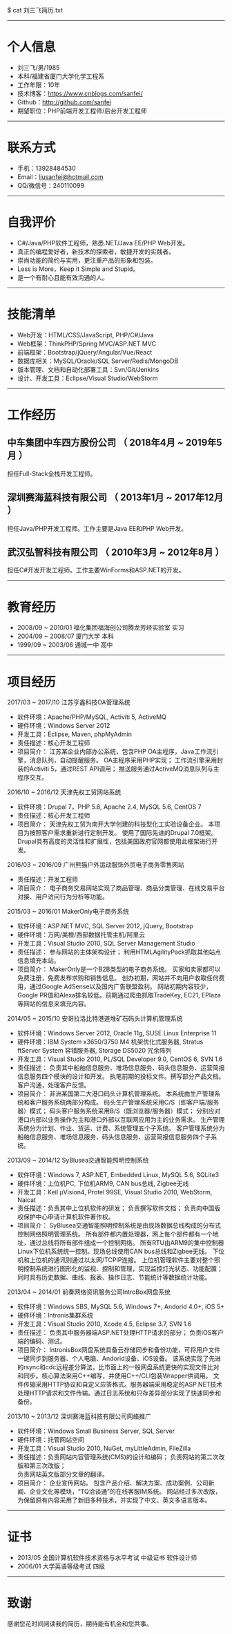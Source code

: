 $ cat 刘三飞简历.txt

---

# 个人信息

- 刘三飞/男/1985 
- 本科/福建省厦门大学化学工程系 
- 工作年限：10年
- 技术博客：https://www.cnblogs.com/sanfei/
- Github：http://github.com/sanfei 
- 期望职位：PHP前端开发工程师/后台开发工程师
 
---

# 联系方式

- 手机：13928484530 
- Email：liusanfei@hotmail.com
- QQ/微信号：240110099

---

# 自我评价

- C#/Java/PHP软件工程师，熟悉.NET/Java EE/PHP Web开发。
- 真正的编程爱好者，新技术的探索者，敏捷开发的实践者。
- 崇尚功能的简约与实用，更注重产品的形象和包装。
- Less is More，Keep it Simple and Stupid。
- 是一个有耐心且能有效沟通的人。

---

# 技能清单

- Web开发：HTML/CSS/JavaScript, PHP/C#/Java
- Web框架：ThinkPHP/Spring MVC/ASP.NET MVC
- 前端框架：Bootstrap/jQuery/Angular/Vue/React
- 数据库相关：MySQL/Oracle/SQL Server/Redis/MongoDB
- 版本管理、文档和自动化部署工具：Svn/Git/Jenkins
- 设计、开发工具：Eclipse/Visual Studio/WebStorm

---

# 工作经历

## 中车集团中车四方股份公司 （ 2018年4月 ~ 2019年5月 ）

担任Full-Stack全栈开发工程师。

## 深圳赛海蓝科技有限公司 （ 2013年1月 ~ 2017年12月 ）

担任Java/PHP开发工程师。工作主要是Java EE和PHP Web开发。

## 武汉弘智科技有限公司 （ 2010年3月 ~ 2012年8月 ）

担任C#开发开发工程师。工作主要WinForms和ASP.NET的开发。

---

# 教育经历

- 2008/09 ~ 2010/01 福化集团福海创公司腾龙芳烃实验室 实习
- 2004/09 ~ 2008/07 厦门大学 本科
- 1999/09 ~ 2003/06 通城一中 高中

---

# 项目经历

2017/03 ~ 2017/10 江苏亨鑫科技OA管理系统

- 软件环境：Apache/PHP/MySQL, Activiti 5, ActiveMQ
- 硬件环境：Windows Server 2012
- 开发工具：Eclipse, Maven, phpMyAdmin
- 责任描述：核心开发工程师
- 项目简介：
  江苏某企业内部办公系统，包含PHP OA主程序，Java工作流引擎，消息队列，自动提醒服务。
  OA主程序采用PHP实现；
  工作流引擎采用封装的Activiti 5，通过REST API调用；
  推送服务通过ActiveMQ消息队列与主程序交互。

2016/10 ~ 2016/12 天津先权工贸网站系统

- 软件环境：Drupal 7，PHP 5.6, Apache 2.4, MySQL 5.6, CentOS 7
- 责任描述：核心开发工程师
- 项目简介：
  天津先权工贸为南开大学创建的科技型化工实验设备企业。
  本项目为按照客户需求重新进行定制开发。
  使用了国际先进的Drupal 7.0框架。
  Drupal具有高度的灵活性和扩展性，包括美国政府官网都使用此框架进行开发。 

2016/03 ~ 2016/09 广州熊猫户外运动服饰外贸电子商务零售网站

- 责任描述：开发工程师
- 项目简介：
  电子商务交易网站实现了商品管理、商品分类管理、在线交易平台对接、用户访问行为分析等功能。

2015/03 ~ 2016/01 MakerOnly电子商务系统

- 软件环境：ASP.NET MVC, SQL Server 2012, jQuery, Bootstrap
- 硬件环境：万网/美橙/西部数据托管主机/阿里云
- 开发工具：Visual Studio 2010, SQL Server Management Studio
- 责任描述：
  参与网站的主体架构设计；
  利用HTMLAgilityPack抓取其他站点信息填充本站。
- 项目简介：
  MakerOnly是一个B2B类型的电子商务系统。
  买家和卖家都可以免费注册，免费发布求购和销售信息。
  创办初期，网站并不向用户收取任何费用，通过Google AdSense以及国内广告联盟盈利。
  网站初期内容较少，Google PR值和Alexa排名较低。前期通过爬虫抓取TradeKey, EC21, EPlaza等网站的信息来填充内容。

2014/05 ~ 2015/10 安哥拉洛比特港道堆矿石码头计算机管理系统

- 软件环境：Windows Server 2012, Oracle 11g, SUSE Linux Enterprise 11
- 硬件环境：IBM System x3650/3750 M4 机架优化式服务器, Stratus ftServer System 容错服务器, Storage DS5020 冗余阵列
- 开发工具：Visual Studio 2010, PL/SQL Developer 9.0, CentOS 6, SVN 1.6
- 责任描述：
  负责其中船舶信息服务、堆场信息服务、码头信息服务、运营简报信息服务四个模块的设计和开发。 
  执笔前期的投标文件。撰写部分产品文档。 
  客户沟通，处理客户反馈。
- 项目简介：
  非洲某国第二大港口码头计算机管理系统。 
  本系统由生产管理系统和客户服务系统两部分构成。 
  码头生产管理系统采用C/S（即客户端/服务器）模式； 
  码头客户服务系统采用B/S（既浏览器/服务器）模式； 
  分别应对港口内部以业务操作为主和港口外部以互联网应用为主的业务需求。 
  生产管理系统分为计划、作业、货运、计费、系统管理五个子系统。 
  客户管理系统分为船舶信息服务、堆场信息服务、码头信息服务、运营简报信息服务四个子系统。 

2013/09 ~ 2014/12 SyBlusea交通智能照明控制系统

- 软件环境：Windows 7, ASP.NET, Embedded Linux, MySQL 5.6, SQLite3
- 硬件环境：上位机PC, 下位机ARM9, CAN bus总线, Zigbee无线
- 开发工具：Keil μVision4, Protel 99SE, Visual Studio 2010, WebStorm, Naicat
- 责任描述：负责其中上位机软件的研发； 
  负责撰写软件文档； 
  负责向中国版权保护中心申请计算机软件著作权。
- 项目简介：
  SyBlusea交通智能照明控制系统是由现场数据总线构成的分布式控制网络照明管理系统。
  所有部件都内置处理器，网上每个部件都有一个地址，通过总线将所有部件组成一个控制网络。
  所有RTU由ARM9的集中控制器Linux下位机系统统一控制。现场总线使用CAN bus总线和Zigbee无线。
  下位机和上位机的通讯则通过以太网/TCPIP连接。
  上位机管理软件主要对整个照明控制系统进行图形化的监视、控制和管理，实现监控灯光状态、功能配置；
  同时具有历史数据、曲线、报表、操作日志、节能统计等数据统计功能。

2013/04 ~ 2014/01	前奏网络资讯服务公司IntroBox网盘系统

- 软件环境：Windows SBS, MySQL 5.6, Windows 7+, Andorid 4.0+, iOS 5+
- 硬件环境：Intronis集群系统
- 开发工具：Visual Studio 2010, Xcode 4.5, Eclipse 3.7, SVN 1.6
- 责任描述：
  负责其中服务器端ASP.NET处理HTTP请求的部分；
  负责iOS客户端的编码、测试。	
- 项目简介：
  IntronisBox网盘系统具备云存储同步和备份功能，可将用户文件一键同步到服务器、个人电脑、Andorid设备、iOS设备。
  该系统实现了先进的rsync和cdc远程差分算法，比市面上的一般网盘系统更快的实现文件比对和同步。核心算法采用C++编写，并使用C++/CLI包装Wrapper供调用。
  文件传输采用HTTP协议和自定义应答格式。服务器端采用稳定的ASP.NET技术处理HTTP请求和文件传输。通过日志系统和只存差异部分实现了快速同步和备份。

2013/10 ~ 2013/12 深圳赛海蓝科技有限公司网络推广

- 软件环境：Windows Small Business Server, SQL Server
- 硬件环境：托管网站空间
- 开发工具：Visual Studio 2010, NuGet, myLittleAdmin, FileZilla
- 责任描述：负责网站内容管理系统(CMS)的设计和编码； 
  负责网站的第二次改版和第三次改版；  
  负责网站英文版部分文章的翻译。
- 项目简介：
  企业宣传网站。
  包含产品介绍、解决方案、成功案例、公司新闻、企业文化等模块，“TQ洽谈通”的在线客服IM系统。 
  网站经过多次改版，为保留原有内容采用了新旧多种技术，并实现了中文、英文多语言版本。

---

# 证书

- 2013/05 全国计算机软件技术资格与水平考试 中级证书 软件设计师
- 2006/01 大学英语等级考试 四级

---

# 致谢

感谢您花时间阅读我的简历，期待能有机会和您共事。
